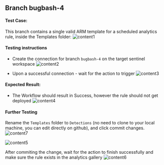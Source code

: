 ## Branch bugbash-4

#### Test Case:

This branch contains a single valid ARM template for a scheduled analytics rule, inside the Templates folder:
![content1](https://raw.githubusercontent.com/erant10/sentinel-content-as-code-bugbash/bugbash-4/Images/bb4-content.png)

#### Testing instructions

- Create the connection for branch `bugbash-4` on the target sentinel workspace
![content2](https://raw.githubusercontent.com/erant10/sentinel-content-as-code-bugbash/bugbash-4/Images/bb4-connect1.png)

- Upon a successful connection - wait for the action to trigger
![content3](https://raw.githubusercontent.com/erant10/sentinel-content-as-code-bugbash/bugbash-4/Images/running.png)

#### Expected Result:
- The Workflow should result in Success, however the rule should not get deployed 
![content4](https://raw.githubusercontent.com/erant10/sentinel-content-as-code-bugbash/bugbash-4/Images/success.png)

#### Further Testing
Rename the `Templates` folder to `Detections` (no need to clone to your local machine, you can edit directly on github), and click commit changes.
![content7](https://raw.githubusercontent.com/erant10/sentinel-content-as-code-bugbash/bugbash-4/Images/rename.png)

![content5](https://raw.githubusercontent.com/erant10/sentinel-content-as-code-bugbash/bugbash-4/Images/commit.png)

After commiting the change, wait for the action to finish successfully and make sure the rule exists in the analytics gallery
![content6](https://raw.githubusercontent.com/erant10/sentinel-content-as-code-bugbash/bugbash-4/Images/gallery.png)

